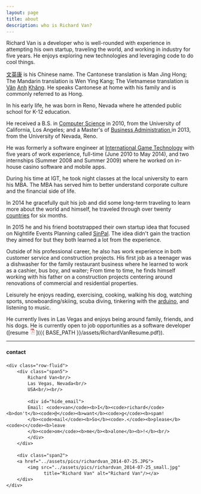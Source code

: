 ```yaml
---
layout: page
title: about
description: who is Richard Van?
---
```


Richard Van is a developer who is well-rounded with experience in attempting his own startup, traveling the world, and working in industry for five years.  He enjoys exploring new technologies and leveraging code to do cool things.

[文](https://en.wiktionary.org/wiki/%E6%96%87)[英](https://en.wiktionary.org/wiki/%E8%8B%B1)[康](https://en.wiktionary.org/wiki/%E6%96%87) is his Chinese name. The Cantonese translation is Man Jing Hong; The Mandarin translation is Wen Ying Kang; The Vietnamese translation is [Văn](https://en.wiktionary.org/wiki/v%C4%83n#Vietnamese) [Anh](https://en.wiktionary.org/wiki/Anh) [Khăng](http://meaningoffirstname.blogspot.com/2009/08/khang-name-meanings-of-khang-baby-names.html). He speaks Cantonese at home with his family and is commonly referred to as Hong.

In his early life, he was born in Reno, Nevada where he attended public school for K-12 education.

He received a B.S. in [Computer Science](http://www.cs.ucla.edu/) in 2010, from the University of California, Los Angeles; and a Master's of [Business Administration ](http://www.unr.edu/degrees/business-administration/mba) in 2013, from the University of Nevada, Reno.

He was formerly a software engineer at [International Game Technology](https://www.igt.com/) with five years of work experience,  full-time (June 2010 to May 2014), and two internships (Summer 2008 and Summer 2009) where he worked on in-house casino software and mobile apps. 

During his time at IGT, he took night classes at the local university to earn his MBA.  The MBA has served him to better understand corporate culture and the financial side of life.

In 2014 he gracefully quit his job and did some long-term traveling to learn more about the world and himself, he traveled through over twenty [countries](http://richardvan.com/pages/travel.html) for six months.

In 2015 he and his friend bootstrapped their own startup idea that focused on Nightlife Events Planning called [SinPal](http://richardvan.com/pages/startup.html). The idea didn't gain the traction they aimed for but they both learned a lot from the experience.

Outside of his professional career, he also has work experience in both customer service  and construction projects.  His first job as a teenager was a dishwasher for the family restaurant business where he learned to work as a cashier, bus boy, and waiter;  From time to time, he finds himself working with his father on a construction projects centering around renovations of commercial and residential properties.

Leisurely he enjoys reading, exercising, cooking, walking his dog, watching sports, snowboarding/skiing, scuba diving, tinkering with the [arduino](https://www.arduino.cc/), and listening to music.

He currently lives in Las Vegas and enjoys being around family, friends, and his dogs. He is currently open to job opportunities as a software developer ([resume ![resume as pdf](icons16/pdf-icon.png)]({{ BASE_PATH }}/assets/RichardVanResume.pdf)).



---

<div class="container">
<h4><a name="contact"></a>contact</h4>

    <div class="row-fluid">
        <div class="span5">
            Richard Van<br/>
            Las Vegas, Nevada<br/>
            USA<br/><br/>

            <div id="hide_email">
            Email: <code>van</code><b>I</b><code>richard</code><b>don't</b><code>@</code><b>want</b><code>g</code><b>spam!
            </b><code>mail</code><b>So</b><code>.</code><b>please</b><code>c</code><b>leave
            </b><code>om</code><b>me</b><b>alone</b><b>!</b><br/>
            </div>
        </div>

        <div class="span2">
        <a href="../assets/pics/richardvan_2014-07-25.JPG">
            <img src="../assets/pics/richardvan_2014-07-25_small.jpg"
                  title="Richard Van" alt="Richard Van"/></a>
        </div>
    </div>
</div>

